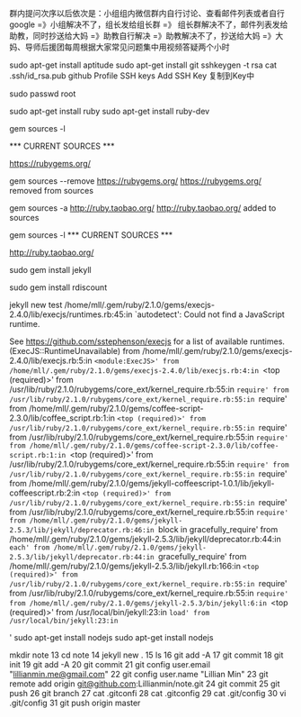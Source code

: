 

群内提问次序以后依次是：小组组内微信群内自行讨论、查看邮件列表或者自行google =》小组解决不了，组长发给组长群  =》 组长群解决不了，邮件列表发给助教，同时抄送给大妈  =》助教自行解决 =》助教解决不了，抄送给大妈 =》大妈、导师后援团每周根据大家常见问题集中用视频答疑两个小时

sudo apt-get install aptitude
sudo apt-get install git
sshkeygen -t rsa
cat .ssh/id_rsa.pub
github Profile SSH keys Add SSH Key 复制到Key中

sudo passwd root


sudo apt-get install ruby
sudo apt-get install ruby-dev

gem sources -l

*** CURRENT SOURCES ***

https://rubygems.org/


gem sources --remove https://rubygems.org/
https://rubygems.org/ removed from sources



gem sources -a http://ruby.taobao.org/
http://ruby.taobao.org/ added to sources

gem sources -l
*** CURRENT SOURCES ***

http://ruby.taobao.org/




sudo gem install jekyll 

sudo gem install rdiscount

jekyll new test
/home/mll/.gem/ruby/2.1.0/gems/execjs-2.4.0/lib/execjs/runtimes.rb:45:in `autodetect': Could not find a JavaScript runtime. 

See https://github.com/sstephenson/execjs for a list of available runtimes. (ExecJS::RuntimeUnavailable)
	from /home/mll/.gem/ruby/2.1.0/gems/execjs-2.4.0/lib/execjs.rb:5:in `<module:ExecJS>'
	from /home/mll/.gem/ruby/2.1.0/gems/execjs-2.4.0/lib/execjs.rb:4:in `<top (required)>'
	from /usr/lib/ruby/2.1.0/rubygems/core_ext/kernel_require.rb:55:in `require'
	from /usr/lib/ruby/2.1.0/rubygems/core_ext/kernel_require.rb:55:in `require'
	from /home/mll/.gem/ruby/2.1.0/gems/coffee-script-2.3.0/lib/coffee_script.rb:1:in `<top (required)>'
	from /usr/lib/ruby/2.1.0/rubygems/core_ext/kernel_require.rb:55:in `require'
	from /usr/lib/ruby/2.1.0/rubygems/core_ext/kernel_require.rb:55:in `require'
	from /home/mll/.gem/ruby/2.1.0/gems/coffee-script-2.3.0/lib/coffee-script.rb:1:in `<top (required)>'
	from /usr/lib/ruby/2.1.0/rubygems/core_ext/kernel_require.rb:55:in `require'
	from /usr/lib/ruby/2.1.0/rubygems/core_ext/kernel_require.rb:55:in `require'
	from /home/mll/.gem/ruby/2.1.0/gems/jekyll-coffeescript-1.0.1/lib/jekyll-coffeescript.rb:2:in `<top (required)>'
	from /usr/lib/ruby/2.1.0/rubygems/core_ext/kernel_require.rb:55:in `require'
	from /usr/lib/ruby/2.1.0/rubygems/core_ext/kernel_require.rb:55:in `require'
	from /home/mll/.gem/ruby/2.1.0/gems/jekyll-2.5.3/lib/jekyll/deprecator.rb:46:in `block in gracefully_require'
	from /home/mll/.gem/ruby/2.1.0/gems/jekyll-2.5.3/lib/jekyll/deprecator.rb:44:in `each'
	from /home/mll/.gem/ruby/2.1.0/gems/jekyll-2.5.3/lib/jekyll/deprecator.rb:44:in `gracefully_require'
	from /home/mll/.gem/ruby/2.1.0/gems/jekyll-2.5.3/lib/jekyll.rb:166:in `<top (required)>'
	from /usr/lib/ruby/2.1.0/rubygems/core_ext/kernel_require.rb:55:in `require'
	from /usr/lib/ruby/2.1.0/rubygems/core_ext/kernel_require.rb:55:in `require'
	from /home/mll/.gem/ruby/2.1.0/gems/jekyll-2.5.3/bin/jekyll:6:in `<top (required)>'
	from /usr/local/bin/jekyll:23:in `load'
	from /usr/local/bin/jekyll:23:in `<main>'
sudo apt-get install nodejs
sudo apt-get install nodejs

mkdir note
   13  cd note
   14  jekyll new .
   15  ls
   16  git add -A
   17  git commit
   18  git init
   19  git add -A
   20  git commit
   21  git config user.email "lillianmin.me@gmail.com"
   22  git config user.name "Lillian Min"
   23  git remote add origin git@github.com:Lillianmin/note.git
   24  git commit
   25  git push
   26  git branch
   27  cat .gitconfi
   28  cat .gitconfig
   29  cat .git/config 
   30  vi .git/config 
   31  git push origin master

